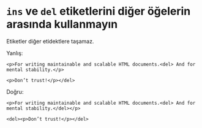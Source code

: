 # `ins` ve `del` etiketlerini diğer öğelerin arasında kullanmayın

Etiketler diğer etidektlere taşamaz.

Yanlış:

```
<p>For writing maintainable and scalable HTML documents.<del> And for mental stability.</p>

<p>Don’t trust!</p></del>
```

Doğru:

```
<p>For writing maintainable and scalable HTML documents.<del> And for mental stability.</del></p>

<del><p>Don’t trust!</p></del>
```
